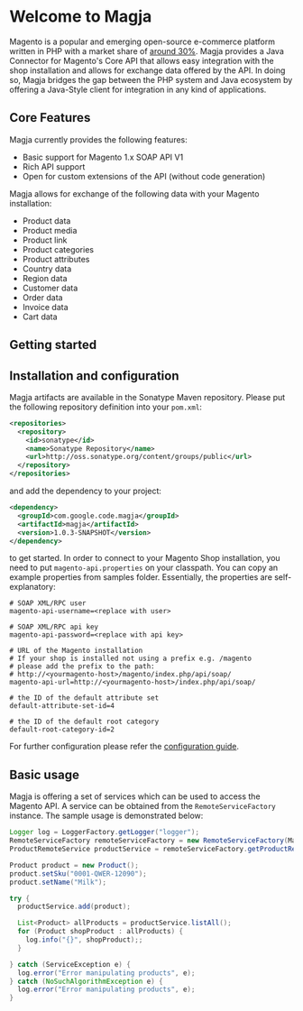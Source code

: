 # Welcome to Magja

Magento is a popular and emerging open-source e-commerce platform written in PHP with a market share of [around 30%](https://en.wikipedia.org/wiki/Magento).
Magja provides a Java Connector for Magento's Core API that allows easy integration with the shop installation and allows for exchange data offered by the API.
In doing so, Magja bridges the gap between the PHP system and Java ecosystem by offering a Java-Style client for integration in any kind  of applications.

## Core Features
Magja currently provides the following features:

 - Basic support for Magento 1.x SOAP API V1
 - Rich API support
 - Open for custom extensions of the API (without code generation)

Magja allows for exchange of the following data with your Magento installation:

 - Product data
 - Product media
 - Product link
 - Product categories
 - Product attributes
 - Country data
 - Region data
 - Customer data
 - Order data
 - Invoice data
 - Cart data

## Getting started

## Installation and configuration

Magja artifacts are available in the Sonatype Maven repository. Please put the following repository definition into your `pom.xml`:

```xml
<repositories>
  <repository>
    <id>sonatype</id>
    <name>Sonatype Repository</name>
    <url>http://oss.sonatype.org/content/groups/public</url>
  </repository>
</repositories>
```

and add the dependency to your project:

```xml
<dependency>
  <groupId>com.google.code.magja</groupId>
  <artifactId>magja</artifactId>
  <version>1.0.3-SNAPSHOT</version>
</dependency>
```

to get started. In order to connect to your Magento Shop installation, you need to put `magento-api.properties` on your classpath.
You can copy an example properties from samples folder. Essentially, the properties are self-explanatory:

    # SOAP XML/RPC user
    magento-api-username=<replace with user>

    # SOAP XML/RPC api key
    magento-api-password=<replace with api key>

    # URL of the Magento installation
    # If your shop is installed not using a prefix e.g. /magento
    # please add the prefix to the path:
    # http://<yourmagento-host>/magento/index.php/api/soap/
    magento-api-url=http://<yourmagento-host>/index.php/api/soap/

    # the ID of the default attribute set
    default-attribute-set-id=4

    # the ID of the default root category
    default-root-category-id=2

For further configuration please refer the [configuration guide](configuration.html).

## Basic usage

Magja is offering a set of services which can be used to access the Magento API. A service can be obtained
from the `RemoteServiceFactory` instance. The sample usage is demonstrated below:

```java
Logger log = LoggerFactory.getLogger("logger");
RemoteServiceFactory remoteServiceFactory = new RemoteServiceFactory(MagentoSoapClient.getInstance());
ProductRemoteService productService = remoteServiceFactory.getProductRemoteService();

Product product = new Product();
product.setSku("0001-QWER-12090");
product.setName("Milk");

try {
  productService.add(product);

  List<Product> allProducts = productService.listAll();
  for (Product shopProduct : allProducts) {
    log.info("{}", shopProduct);;
  }

} catch (ServiceException e) {
  log.error("Error manipulating products", e);
} catch (NoSuchAlgorithmException e) {
  log.error("Error manipulating products", e);
}
```
